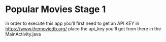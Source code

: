 # Popular Movies Stage 1
in order to execute this app you'll first need to get an API KEY in https://www.themoviedb.org/
place the api_key you'll get from there in the MainActivity.java
